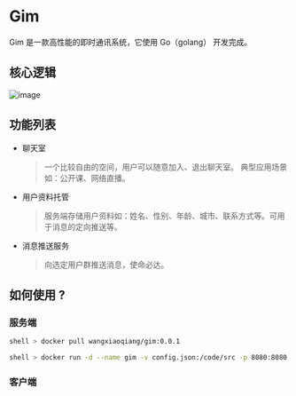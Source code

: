 # Gim
Gim 是一款高性能的即时通讯系统，它使用 Go（golang） 开发完成。

## 核心逻辑

![image](https://github.com/wangxiaoqiange/gim/blob/develop/gim.png)

## 功能列表

- 聊天室

    > 一个比较自由的空间，用户可以随意加入、退出聊天室。 典型应用场景如：公开课、网络直播。

- 用户资料托管

    > 服务端存储用户资料如：姓名、性别、年龄、城市、联系方式等。可用于消息的定向推送等。

- 消息推送服务

    > 向选定用户群推送消息，使命必达。

## 如何使用 ?

### 服务端

```bash
shell > docker pull wangxiaoqiang/gim:0.0.1

shell > docker run -d --name gim -v config.json:/code/src -p 8080:8080 -p 8081:8081 -p 8082:8082 wangxiaoqiang/gim:0.0.1
```

### 客户端

```bash

```
